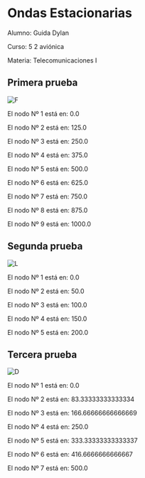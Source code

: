 # Ondas Estacionarias

Alumno: Guida Dylan

Curso: 5 2 aviónica

Materia: Telecomunicaciones I

## Primera prueba

![F](F.gif)

El nodo Nº 1 está en: 0.0

El nodo Nº 2 está en: 125.0

El nodo Nº 3 está en: 250.0

El nodo Nº 4 está en: 375.0

El nodo Nº 5 está en: 500.0

El nodo Nº 6 está en: 625.0

El nodo Nº 7 está en: 750.0

El nodo Nº 8 está en: 875.0

El nodo Nº 9 está en: 1000.0


## Segunda prueba

![L](L.gif)

El nodo Nº 1 está en: 0.0

El nodo Nº 2 está en: 50.0

El nodo Nº 3 está en: 100.0

El nodo Nº 4 está en: 150.0

El nodo Nº 5 está en: 200.0

## Tercera prueba

![D](D.gif)

El nodo Nº 1 está en: 0.0

El nodo Nº 2 está en: 83.33333333333334

El nodo Nº 3 está en: 166.66666666666669

El nodo Nº 4 está en: 250.0

El nodo Nº 5 está en: 333.33333333333337

El nodo Nº 6 está en: 416.6666666666667

El nodo Nº 7 está en: 500.0
